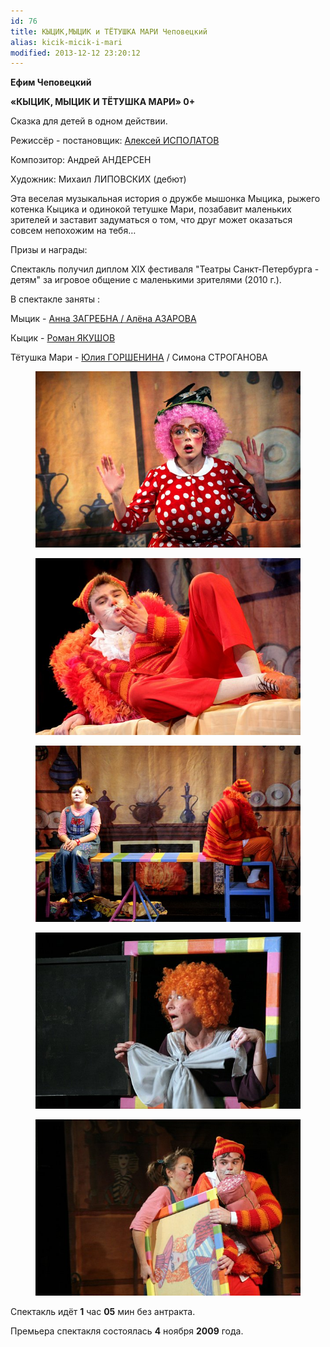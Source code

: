 ```yaml
---
id: 76
title: КЫЦИК,МЫЦИК и ТЁТУШКА МАРИ Чеповецкий
alias: kicik-micik-i-mari
modified: 2013-12-12 23:20:12
---
```


**Ефим Чеповецкий**

**«КЫЦИК, МЫЦИК И ТЁТУШКА МАРИ» 0+**

Сказка для детей в одном действии.

Режиссёр - постановщик: <a href="53-aleksei-ispolatov.html">Алексей ИСПОЛАТОВ</a>

Композитор: Андрей АНДЕРСЕН

Художник: Михаил ЛИПОВСКИХ (дебют)

Эта веселая музыкальная история о дружбе мышонка Мыцика, рыжего котенка Кыцика и одинокой тетушке Мари, позабавит маленьких зрителей и заставит задуматься о том, что друг может оказаться совсем непохожим на тебя…

Призы и награды:

Спектакль получил диплом ХIХ фестиваля "Театры Санкт-Петербурга - детям" за игровое общение с маленькими зрителями (2010 г.).

В спектакле заняты :

Мыцик - <a href="79-anna-zagrebna.html">Анна ЗАГРЕБНА </a><a href="79-anna-zagrebna.html">/</a><a href="86-alena-kiverskaia.html"> Алёна АЗАРОВА</a>

Кыцик - <a href="50-roman-pritula.html"></a><a href="88-roman-yakushov.html">Роман ЯКУШОВ</a>

Тётушка Мари - <a href="49-ylia-gorshenina.html">Юлия ГОРШЕНИНА</a> / Симона СТРОГАНОВА<a href="84-simona-stroganova.html"></a><a href="84-simona-stroganova.html"></a>

<figure><img src="./images/stories/mari.jpg" /></figure>

<figure><img src="./images/stories/random/kicik foto prityla.jpg" /></figure>

<figure><img src="./images/stories/random/kicik micik foto.jpg" /></figure>

<figure><img src="./images/stories/random/x_10d0469a.jpg" /></figure>

<figure><img src="./images/stories/random/x_e2a966df.jpg" /></figure>

Спектакль идёт **1** час **05** мин без антракта.

Премьера спектакля состоялась **4** ноября **2009** года.


